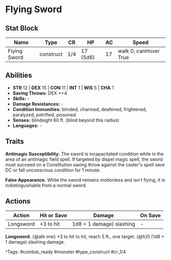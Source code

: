 # Flying Sword

## Stat Block

| Name | Type | CR | HP | AC | Speed |
|------|------|----|----|----|-------|
| Flying Sword | construct | 1/4 | 17 (5d6) | 17 | walk 0, canHover True |

## Abilities

- **STR** 12 | **DEX** 15 | **CON** 11 | **INT** 1 | **WIS** 5 | **CHA** 1
- **Saving Throws:** DEX ++4  
- **Skills:** -  
- **Damage Resistances:** -  
- **Condition Immunities:** blinded, charmed, deafened, frightened, paralyzed, petrified, poisoned  
- **Senses:** blindsight 60 ft. (blind beyond this radius)  
- **Languages:** -

## Traits

**Antimagic Susceptibility.** The sword is incapacitated condition while in the area of an antimagic field spell. If targeted by dispel magic spell, the sword must succeed on a Constitution saving throw against the caster's spell save DC or fall unconscious condition for 1 minute.

**False Appearance.** While the sword remains motionless and isn't flying, it is indistinguishable from a normal sword.


## Actions

| Action | Hit or Save | Damage | On Save |
|--------|--------------|--------|----------|
| Longsword | +3 to hit | 1d8 + 1 damage) slashing | - |

**Longsword.** {@atk mw} +3 to hit to hit, reach 5 ft., one target. {@h}5 (1d8 + 1 damage) slashing damage.


^Tags: #combat_ready #monster #type_construct #cr_1/4